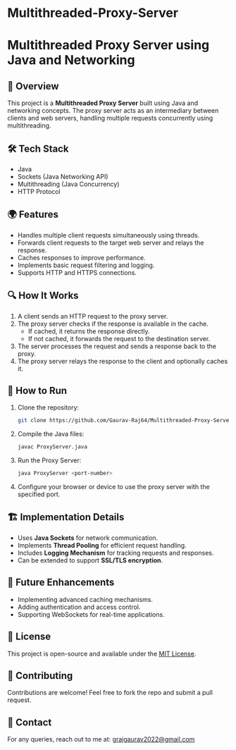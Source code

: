 # Multithreaded-Proxy-Server

# Multithreaded Proxy Server using Java and Networking

## 📌 Overview
This project is a **Multithreaded Proxy Server** built using Java and networking concepts. The proxy server acts as an intermediary between clients and web servers, handling multiple requests concurrently using multithreading.

## 🛠️ Tech Stack
- Java
- Sockets (Java Networking API)
- Multithreading (Java Concurrency)
- HTTP Protocol

## 🌍 Features
- Handles multiple client requests simultaneously using threads.
- Forwards client requests to the target web server and relays the response.
- Caches responses to improve performance.
- Implements basic request filtering and logging.
- Supports HTTP and HTTPS connections.

## 🔍 How It Works
1. A client sends an HTTP request to the proxy server.
2. The proxy server checks if the response is available in the cache.
   - If cached, it returns the response directly.
   - If not cached, it forwards the request to the destination server.
3. The server processes the request and sends a response back to the proxy.
4. The proxy server relays the response to the client and optionally caches it.

## 🚀 How to Run
1. Clone the repository:
   ```bash
   git clone https://github.com/Gaurav-Raj64/Multithreaded-Proxy-Server.git
   ```
2. Compile the Java files:
   ```bash
   javac ProxyServer.java
   ```
3. Run the Proxy Server:
   ```bash
   java ProxyServer <port-number>
   ```
4. Configure your browser or device to use the proxy server with the specified port.

## 🏗️ Implementation Details
- Uses **Java Sockets** for network communication.
- Implements **Thread Pooling** for efficient request handling.
- Includes **Logging Mechanism** for tracking requests and responses.
- Can be extended to support **SSL/TLS encryption**.

## 📌 Future Enhancements
- Implementing advanced caching mechanisms.
- Adding authentication and access control.
- Supporting WebSockets for real-time applications.

## 📜 License
This project is open-source and available under the [MIT License](LICENSE).

## 🤝 Contributing
Contributions are welcome! Feel free to fork the repo and submit a pull request.

## 📧 Contact
For any queries, reach out to me at: grajgaurav2022@gmail.com

